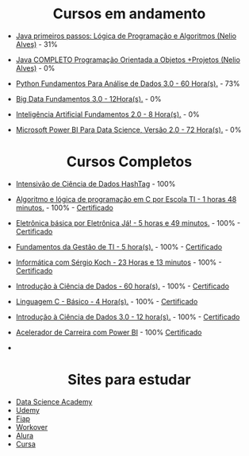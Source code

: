 <h1 align="center"> Cursos em andamento </h1>

* [Java primeiros passos: Lógica de Programação e Algoritmos (Nelio Alves)](https://www.udemy.com/course/java-curso-logica-de-programacao/learn/lecture/11646532#overview) - 31%

* [Java COMPLETO Programação Orientada a Objetos +Projetos (Nelio Alves)](https://www.udemy.com/course/java-curso-completo/) - 0%

* [Python Fundamentos Para Análise de Dados 3.0 - 60 Hora(s).](https://www.datascienceacademy.com.br/course/python-fundamentos) - 73% 

* [Big Data Fundamentos 3.0 - 12Hora(s).](https://www.datascienceacademy.com.br/path-player?courseid=big-data-fundamentos-3&unit=60ec7988e32fc3e4f31ce5cbUnit) - 0%

* [Inteligência Artificial Fundamentos 2.0 - 8 Hora(s).](https://www.datascienceacademy.com.br/path-player?courseid=inteligencia-artificial-fundamentos&unit=60f61105e32fc34ee0553af5Unit) - 0%

* [Microsoft Power BI Para Data Science, Versão 2.0 - 72 Hora(s).](https://www.datascienceacademy.com.br/path-player?courseid=microsoft-power-bi-para-data-science) - 0%

<h1 align="center"> Cursos Completos </h1>

* [Intensivão de Ciência de Dados HashTag](https://www.youtube.com/watch?v=PRAk4J4IU5Q) - 100%

* [Algoritmo e lógica de programação em C por Escola TI - 1 horas 48 minutos.](https://cursa.app/pt/curso-gratuito/algoritmo-e-logica-de-programacao-em-c-por-escola-ti) - 100% - [Certificado](https://github.com/TiTiZinhoO/Certificados/blob/main/algoritimo%20e%20logica%20de%20programa%C3%A7%C3%A3o%20escola%20de%20TI.pdf)

* [Eletrônica básica por Eletrônica Já! - 5 horas e 49 minutos.](https://cursa.app/pt/curso-gratuito/eletronica-basica-por-eletronica-ja) - 100% - [Certificado](https://github.com/TiTiZinhoO/Certificados/blob/main/certificado%20eletronica%20cursa.pdf)

* [Fundamentos da Gestão de TI - 5 hora(s).](https://nc-www5.fgv.br/cursosgratuitos/default_html5.aspx) - 100% - [Certificado](https://github.com/TiTiZinhoO/Certificados/blob/main/FUNDAMENTOS%20DA%20GEST%C3%83O%20DE%20TI.pdf)

* [Informática com Sérgio Koch - 23 Horas e 13 minutos](https://cursa.app/pt/curso-gratuito/informatica-com-sergio-koch) - 100% - [Certificado](https://github.com/TiTiZinhoO/Certificados/blob/main/informatica%20com%20sergio%20koch.pdf)

* [Introdução à Ciência de Dados - 60 hora(s).](https://nc-www5.fgv.br/cursosgratuitos/default_html5.aspx) - 100% - [Certificado](https://github.com/TiTiZinhoO/Certificados/blob/main/INTRODU%C3%87%C3%83O%20%C3%80%20CI%C3%8ANCIA%20DE%20DADOS.pdf)

* [Linguagem C - Básico - 4 Hora(s).](https://alunos.workover.com.br/courses/523) - 100% - [Certificado](https://github.com/TiTiZinhoO/Certificados/blob/main/lionguagem%20C%20basico.pdf)

* [Introdução à Ciência de Dados 3.0 - 12 hora(s).](https://www.datascienceacademy.com.br/path-player?courseid=intro-ciencia-de-dados-3&unit=61082006e32fc3b2ed213fddUnit) - 100% - [Certificado](https://github.com/TiTiZinhoO/Certificados/blob/main/Introdu%C3%A7%C3%A3o%20a%20ciencia%20de%20dadsos%203.0%20Data%20Science%20Academy.pdf)

* [Acelerador de Carreira com Power BI](https://www.youtube.com/watch?v=5n1oAbM5PYM) - 100% [Certificado](https://github.com/TiagoMoreiraPimentel/Certificados/blob/main/Certificado%20Acelerador%20de%20carreira%20power%20bi%20-%20empowerdata.pdf)

* []()
<h1 align="center"> Sites para estudar </h1>

* [Data Science Academy](https://www.datascienceacademy.com.br/)
* [Udemy](https://www.udemy.com/)
* [Fiap](https://on.fiap.com.br/local/programaeucapacito/)
* [Workover](https://workover.com.br/)
* [Alura](https://www.alura.com.br/)
* [Cursa](https://cursa.app/pt)
